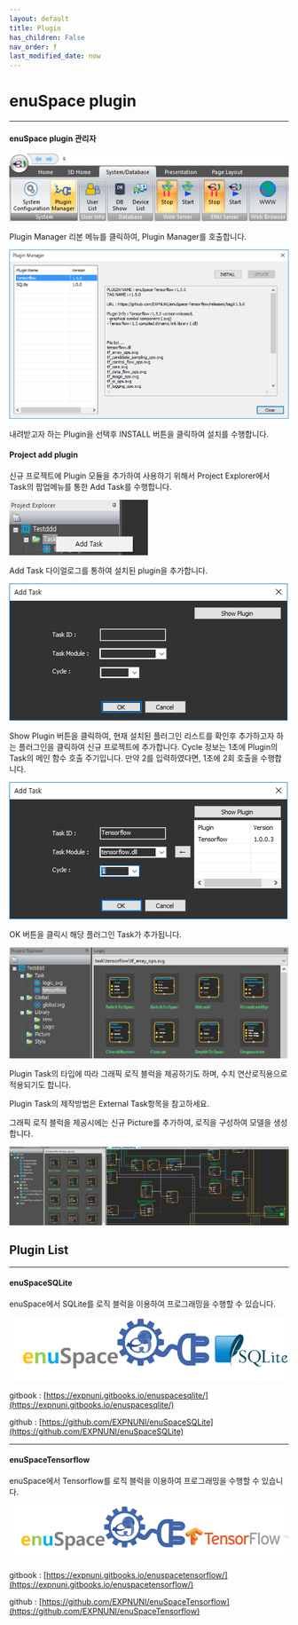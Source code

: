 ```yaml
---
layout: default
title: Plugin
has_children: False
nav_order: f
last_modified_date: now
---
```





# **enuSpace plugin**

---

#### enuSpace plugin 관리자

![](./assets/plugin/plugin_ribbon.png)

Plugin Manager 리본 메뉴를 클릭하여, Plugin Manager를 호출합니다.

![](./assets/plugin/plugin_manager.png)

내려받고자 하는 Plugin을 선택후 INSTALL 버튼을 클릭하여 설치를 수행합니다.

#### Project add plugin

신규 프로젝트에 Plugin 모듈을 추가하여 사용하기 위해서 Project Explorer에서 Task의 팝업메뉴를 통한 Add Task를 수행합니다.

![](./assets/plugin/popup_addtask.png)

Add Task 다이얼로그를 통하여 설치된 plugin을 추가합니다.

![](./assets/plugin/addtask.png)

Show Plugin 버튼을 클릭하여, 현재 설치된 플러그인 리스트를 확인후 추가하고자 하는 플러그인을 클릭하여 신규 프로젝트에 추가합니다. Cycle 정보는 1초에 Plugin의 Task의 메인 함수 호출 주기입니다. 만약 2를 입력하였다면, 1초에 2회 호출을 수행합니다.

![](./assets/plugin/addtask_plugin.png)

OK 버튼을 클릭시 해당 플러그인 Task가 추가됩니다.

![](./assets/plugin/load_plugin.png)

Plugin Task의 타입에 따라 그래픽 로직 블럭을 제공하기도 하며, 수치 연산로직용으로 적용되기도 합니다.

Plugin Task의 제작방법은 External Task항목을 참고하세요.

그래픽 로직 블럭을 제공시에는 신규 Picture를 추가하여, 로직을 구성하여 모델을 생성합니다.

![](./assets/plugin/plugin_sample.png)

## Plugin List

---

#### enuSpaceSQLite

enuSpace에서 SQLite를 로직 블럭을 이용하여 프로그래밍을 수행할 수 있습니다.

![](./assets/plugin/enuSpaceSqlite.png)

gitbook : [https://expnuni.gitbooks.io/enuspacesqlite/](https://expnuni.gitbooks.io/enuspacesqlite/)

github : [https://github.com/EXPNUNI/enuSpaceSQLite](https://github.com/EXPNUNI/enuSpaceSQLite)

---

#### enuSpaceTensorflow

enuSpace에서 Tensorflow를 로직 블럭을 이용하여 프로그래밍을 수행할 수 있습니다.

![](./assets/plugin/enuSpaceTensorflow.png)

gitbook : [https://expnuni.gitbooks.io/enuspacetensorflow/](https://expnuni.gitbooks.io/enuspacetensorflow/)

github : [https://github.com/EXPNUNI/enuSpaceTensorflow](https://github.com/EXPNUNI/enuSpaceTensorflow)

#### 



